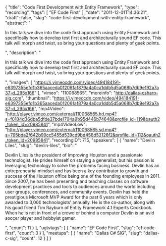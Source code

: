 {
  "title": "Code First Development with Entity Framework",
  "type": "recording",
  "tags": [
    "EF Code First"
  ],
  "date": "2011-12-01T14:36:21",
  "draft": false,
  "slug": "code-first-development-with-entity-framework",
  "abstract": "<p>In this talk we dive into the code first approach using Entity Framework and specifically how to develop test first and architecturally sound EF code. This talk will morph and twist, so bring your questions and plenty of geek points.</p>",
  "description": "<p>In this talk we dive into the code first approach using Entity Framework and specifically how to develop test first and architecturally sound EF code. This talk will morph and twist, so bring your questions and plenty of geek points.</p>",
  "images": [
    "https://i.vimeocdn.com/video/494184191-e6397355efd1b365aaceda012061af879a4a0ca1ddb5d5a068b7db9e192a7a37-d_295x166"
  ],
  "vimeo": "110068565",
  "moreinfo": "http://dallas-csharp-sig.com",
  "thumbnail": "https://i.vimeocdn.com/video/494184191-e6397355efd1b365aaceda012061af879a4a0ca1ddb5d5a068b7db9e192a7a37-d_295x166",
  "mp4Video": "http://player.vimeo.com/external/110068565.hd.mp4?s=f0104d36dba5dfde37bde1704a9b95d446b74648&profile_id=119&oauth2_token_id=20985841",
  "mp4VideoLow": "http://player.vimeo.com/external/110068565.sd.mp4?s=795bda2f642b99cc5455d539cd9bd458d53126f2&profile_id=112&oauth2_token_id=20985841",
  "recordingID": 715,
  "speakers": [
    {
      "name": "Devlin Liles",
      "slug": "devlin-liles",
      "bio": "<p>Devlin Liles is the president of Improving Houston and a passionate technologist. He prides himself on staying a generalist, but his passion is leveraging technology to solve the problems facing business. Devlin has an entrepreneurial mindset and has been a key contributor to growth and success of the Houston office being one of the founding employees in 2011. Since 2007, he has been presenting and teaching classes on software development practices and tools to audiences around the world including user groups, conferences, and community events. Devlin has held the prestigious Microsoft MVP Award for the past 6 years which is only awarded to 3,000 technologists' annually. He is the co-author, along with his good friend Tim Rayburn of Entity Framework 4.1 Experts Cookbook. When he is not in front of a crowd or behind a computer Devlin is an avid soccer player and hobbyist gamer.</p>",
      "count": 11
    }
  ],
  "ugtvtags": [
    {
      "name": "EF Code First",
      "slug": "ef-code-first",
      "count": 3
    }
  ],
  "meetups": [
    {
      "name": "Dallas C# SIG",
      "slug": "dallas-c-sig",
      "count": 12
    }
  ]
}